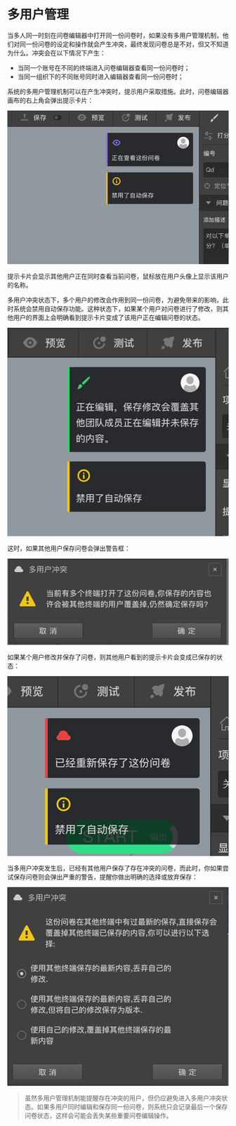 ```index

```

```tag

```

```summary

```
# 多用户管理

当多人同一时刻在问卷编辑器中打开同一份问卷时，如果没有多用户管理机制，他们对同一份问卷的设定和操作就会产生冲突，最终发现问卷总是不对，但又不知道为什么。冲突会在以下情况下产生：
+ 当同一个账号在不同的终端进入问卷编辑器查看同一份问卷时；
+ 当同一组织下的不同账号同时进入编辑器查看同一份问卷时；

系统的多用户管理机制可以在产生冲突时，提示用户采取措施。此时，问卷编辑器画布的右上角会弹出提示卡片：

<img src='./images/conflict.png'>

提示卡片会显示其他用户正在同时查看当前问卷，鼠标放在用户头像上显示该用户的名称。

多用户冲突状态下，多个用户的修改会作用到同一份问卷，为避免带来的影响，此时系统会禁用自动保存功能。这种状态下，如果某个用户对问卷进行了修改，则其他用户的界面上会明确看到提示卡片变成了该用户正在编辑问卷的状态。

<img src='./images/conflict-editing.png'>

这时，如果其他用户保存问卷会弹出警告框：

<img src='./images/conflict-warn-save.png'>


如果某个用户修改并保存了问卷，则其他用户看到的提示卡片会变成已保存的状态：

<img src='./images/conflict-saved.png'>

当多用户冲突发生后，已经有其他用户保存了存在冲突的问卷，而此时，你如果尝试保存问卷则会弹出严重的警告，提醒你做出明确的选择或放弃保存：

<img src='./images/conflict-danger-save.png'>

> 虽然多用户管理机制能提醒存在冲突的用户，但仍应避免进入多用户冲突状态。如果多用户同时编辑和保存同一份问卷，则系统只会记录最后一个保存问卷状态，这样会可能会丢失某些重要问卷编辑操作。







